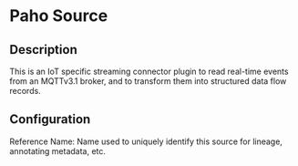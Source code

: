 
# Paho Source

Description
---
This is an IoT specific streaming connector plugin to read real-time events from an MQTTv3.1 broker,
and to transform them into structured data flow records.

Configuration
---
Reference Name: Name used to uniquely identify this source for lineage, annotating metadata, etc.